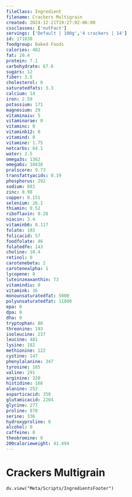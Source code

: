 ```yaml
---
fileClass: Ingredient
filename: Crackers Multigrain
created: 2024-12-21T19:27:02-06:00
cssclasses: ['nutFact']
servings: ['Default | 100g','4 crackers | 14']
id: 171838
foodgroup: Baked Foods
calories: 482
fat: 20.4
protein: 7.1
carbohydrate: 67.6
sugars: 12
fiber: 3.5
cholesterol: 0
saturatedfats: 3.3
calcium: 14
iron: 2.59
potassium: 171
magnesium: 29
vitaminaiu: 5
vitaminarae: 0
vitaminc: 0
vitaminb12: 0
vitamind: 0
vitamine: 1.75
netcarbs: 64.1
water: 2.5
omega3s: 1362
omega6s: 10438
pralscore: 9.73
transfattyacids: 0.19
phosphorus: 292
sodium: 883
zinc: 0.98
copper: 0.151
selenium: 26.1
thiamin: 0.52
riboflavin: 0.28
niacin: 3.4
vitaminb6: 0.117
folate: 103
folicacid: 57
foodfolate: 46
folatedfe: 143
choline: 10.4
retinol: 0
carotenebeta: 2
carotenealpha: 1
lycopene: 0
luteinzeaxanthin: 73
vitamindiu: 0
vitamink: 36
monounsaturatedfat: 5000
polyunsaturatedfat: 11800
epa: 0
dpa: 0
dha: 0
tryptophan: 88
threonine: 193
isoleucine: 237
leucine: 481
lysine: 182
methionine: 122
cystine: 147
phenylalanine: 347
tyrosine: 185
valine: 291
arginine: 320
histidine: 168
alanine: 252
asparticacid: 350
glutamicacid: 2204
glycine: 277
proline: 870
serine: 336
hydroxyproline: 0
alcohol: 0
caffeine: 0
theobromine: 0
200calorieweight: 41.494
---
```


# Crackers Multigrain

```dataviewjs
dv.view("Meta/Scripts/IngredientsFooter")
```